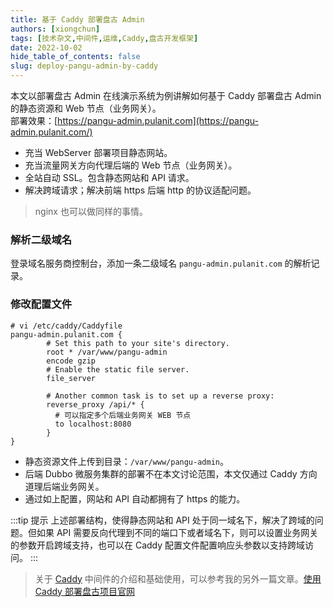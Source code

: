 ```yaml
---
title: 基于 Caddy 部署盘古 Admin
authors: [xiongchun]
tags: [技术杂文,中间件,运维,Caddy,盘古开发框架]
date: 2022-10-02
hide_table_of_contents: false
slug: deploy-pangu-admin-by-caddy
---
```


本文以部署盘古 Admin 在线演示系统为例讲解如何基于 Caddy 部署盘古 Admin 的静态资源和 Web 节点（业务网关）。  
部署效果：[https://pangu-admin.pulanit.com](https://pangu-admin.pulanit.com/)
- 充当 WebServer 部署项目静态网站。
- 充当流量网关方向代理后端的 Web 节点（业务网关）。
- 全站自动 SSL。包含静态网站和 API 请求。
- 解决跨域请求；解决前端 https 后端 http 的协议适配问题。

> nginx 也可以做同样的事情。

<!--truncate-->

### 解析二级域名
登录域名服务商控制台，添加一条二级域名 `pangu-admin.pulanit.com` 的解析记录。

### 修改配置文件
```shell
# vi /etc/caddy/Caddyfile
pangu-admin.pulanit.com {
        # Set this path to your site's directory.
        root * /var/www/pangu-admin
        encode gzip
        # Enable the static file server.
        file_server

        # Another common task is to set up a reverse proxy:
        reverse_proxy /api/* {
          # 可以指定多个后端业务网关 WEB 节点
          to localhost:8080
        }
}
```
- 静态资源文件上传到目录：`/var/www/pangu-admin`。
- 后端 Dubbo 微服务集群的部署不在本文讨论范围，本文仅通过 Caddy 方向道理后端业务网关。
- 通过如上配置，网站和 API 自动都拥有了 https 的能力。

:::tip 提示
上述部署结构，使得静态网站和 API 处于同一域名下，解决了跨域的问题。但如果 API 需要反向代理到不同的端口下或者域名下，则可以设置业务网关的参数开启跨域支持，也可以在 Caddy 配置文件配置响应头参数以支持跨域访问。
:::

> 关于 [Caddy](https://caddyserver.com/) 中间件的介绍和基础使用，可以参考我的另外一篇文章。[使用 Caddy 部署盘古项目官网](deploy-pangu-website-by-caddy)

